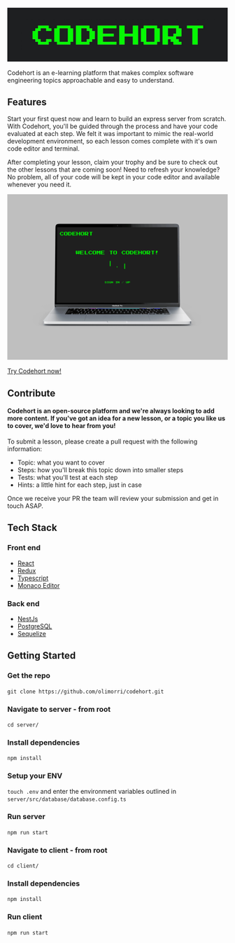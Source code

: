 ![><](https://github.com/olimorri/codehort/blob/olimorri-patch-1/client/src/assets/codehort-logo.jpg)

Codehort is an e-learning platform that makes complex software engineering topics approachable and easy to understand.

## Features

Start your first quest now and learn to build an express server from scratch. With Codehort, you'll be guided through the process and have your code evaluated at each step. We felt it was important to mimic the real-world development environment, so each lesson comes complete with it's own code editor and terminal.

After completing your lesson, claim your trophy and be sure to check out the other lessons that are coming soon! Need to refresh your knowledge? No problem, all of your code will be kept in your code editor and available whenever you need it.

![><](https://github.com/olimorri/codehort/blob/main/client/assets/codehortscreens.gif)

[Try Codehort now!](https://codehort-client.herokuapp.com/)


## Contribute

#### Codehort is an open-source platform and we're always looking to add more content. If you've got an idea for a new lesson, or a topic you like us to cover, we'd love to hear from you! 

To submit a lesson, please create a pull request with the following information:

- Topic: what you want to cover
- Steps: how you'll break this topic down into smaller steps
- Tests: what you'll test at each step
- Hints: a little hint for each step, just in case

Once we receive your PR the team will review your submission and get in touch ASAP.

## Tech Stack

### Front end

- [React](https://reactjs.org/)
- [Redux](https://redux.js.org/)
- [Typescript](https://www.typescriptlang.org/)
- [Monaco Editor](https://microsoft.github.io/monaco-editor/)

### Back end

- [NestJs](https://nestjs.com/)
- [PostgreSQL](https://www.postgresql.org/)
- [Sequelize](https://sequelize.org/master/)

## Getting Started

### Get the repo

`git clone https://github.com/olimorri/codehort.git`

### Navigate to server - from root

`cd server/`

### Install dependencies

`npm install`

### Setup your ENV

`touch .env` and enter the environment variables outlined in `server/src/database/database.config.ts`

### Run server

`npm run start`

### Navigate to client - from root

`cd client/`

### Install dependencies

`npm install`

### Run client

`npm run start`
